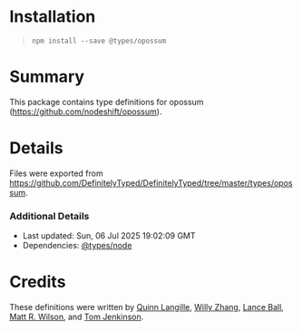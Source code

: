 # Installation
> `npm install --save @types/opossum`

# Summary
This package contains type definitions for opossum (https://github.com/nodeshift/opossum).

# Details
Files were exported from https://github.com/DefinitelyTyped/DefinitelyTyped/tree/master/types/opossum.

### Additional Details
 * Last updated: Sun, 06 Jul 2025 19:02:09 GMT
 * Dependencies: [@types/node](https://npmjs.com/package/@types/node)

# Credits
These definitions were written by [Quinn Langille](https://github.com/quinnlangille), [Willy Zhang](https://github.com/merufm), [Lance Ball](https://github.com/lance), [Matt R. Wilson](https://github.com/mastermatt), and [Tom Jenkinson](https://github.com/tjenkinson).

